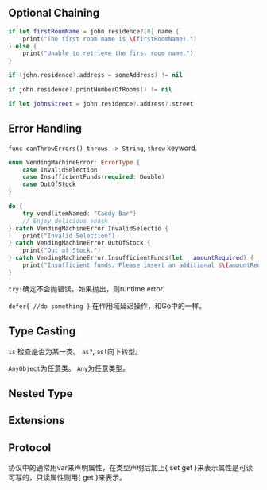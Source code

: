 ## Optional Chaining

```swift
if let firstRoomName = john.residence?[0].name {
    print("The first room name is \(firstRoomName).")
} else {
    print("Unable to retrieve the first room name.")
}

if (john.residence?.address = someAddress) != nil

if john.residence?.printNumberOfRooms() != nil

if let johnsStreet = john.residence?.address?.street

```

##  Error Handling

`func canThrowErrors() throws -> String`, `throw` keyword.

```swift
enum VendingMachineError: ErrorType {
    case InvalidSelection
    case InsufficientFunds(required: Double)
    case OutOfStock
}

do {    
    try vend(itemNamed: "Candy Bar")    
    // Enjoy delicious snack    
} catch VendingMachineError.InvalidSelectio {
    print("Invalid Selection")
} catch VendingMachineError.OutOfStock {
    print("Out of Stock.")
} catch VendingMachineError.InsufficientFunds(let   amountRequired) {
    print("Insufficient funds. Please insert an additional $\(amountRequired).")
}
```

`try!`确定不会抛错误，如果抛出，则runtime error.

`defer{ //do something }` 在作用域延迟操作，和Go中的一样。

## Type Casting

`is` 检查是否为某一类。 `as?`, `as!`向下转型。

`AnyObject`为任意类。 `Any`为任意类型。

## Nested Type


## Extensions

## Protocol

协议中的通常用var来声明属性，在类型声明后加上{ set get }来表示属性是可读可写的，只读属性则用{ get }来表示。



